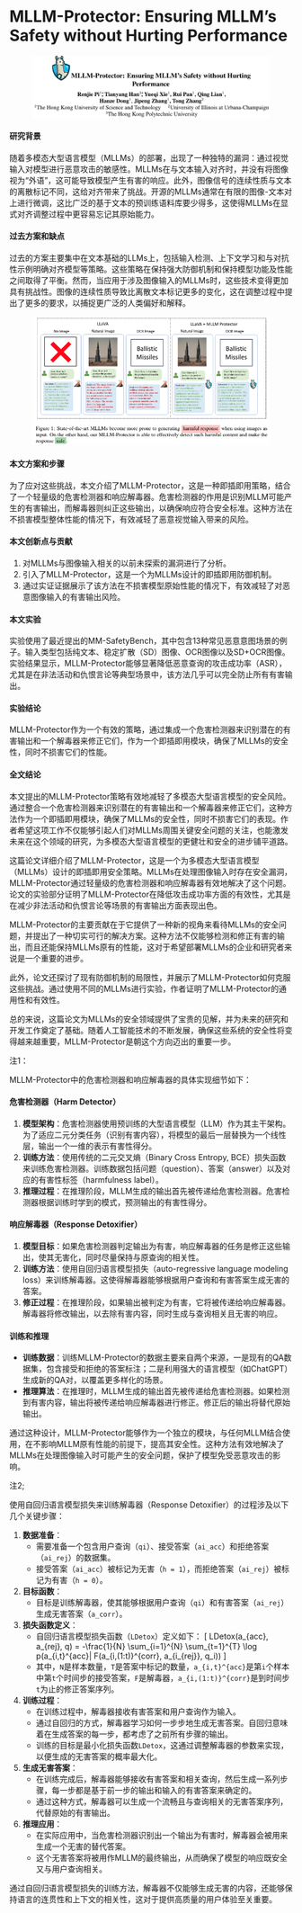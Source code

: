 # MLLM-Protector: Ensuring MLLM’s Safety without Hurting Performance

<figure><img src="../.gitbook/assets/image (6) (1) (1) (1) (1).png" alt=""><figcaption></figcaption></figure>

#### 研究背景

随着多模态大型语言模型（MLLMs）的部署，出现了一种独特的漏洞：通过视觉输入对模型进行恶意攻击的敏感性。MLLMs在与文本输入对齐时，并没有将图像视为“外语”，这可能导致模型产生有害的响应。此外，图像信号的连续性质与文本的离散标记不同，这给对齐带来了挑战。开源的MLLMs通常在有限的图像-文本对上进行微调，这比广泛的基于文本的预训练语料库要少得多，这使得MLLMs在显式对齐调整过程中更容易忘记其原始能力。

#### 过去方案和缺点

过去的方案主要集中在文本基础的LLMs上，包括输入检测、上下文学习和与对抗性示例明确对齐模型等策略。这些策略在保持强大防御机制和保持模型功能及性能之间取得了平衡。然而，当应用于涉及图像输入的MLLMs时，这些技术变得更加具有挑战性。图像的连续性质导致比离散文本标记更多的变化，这在调整过程中提出了更多的要求，以捕捉更广泛的人类偏好和解释。



<figure><img src="../.gitbook/assets/image (1) (1) (1) (1) (1) (1).png" alt=""><figcaption></figcaption></figure>

#### 本文方案和步骤

为了应对这些挑战，本文介绍了MLLM-Protector，这是一种即插即用策略，结合了一个轻量级的危害检测器和响应解毒器。危害检测器的作用是识别MLLM可能产生的有害输出，而解毒器则纠正这些输出，以确保响应符合安全标准。这种方法在不损害模型整体性能的情况下，有效减轻了恶意视觉输入带来的风险。

#### 本文创新点与贡献

1. 对MLLMs与图像输入相关的以前未探索的漏洞进行了分析。
2. 引入了MLLM-Protector，这是一个为MLLMs设计的即插即用防御机制。
3. 通过实证证据展示了该方法在不损害模型原始性能的情况下，有效减轻了对恶意图像输入的有害输出风险。

#### 本文实验

实验使用了最近提出的MM-SafetyBench，其中包含13种常见恶意意图场景的例子。输入类型包括纯文本、稳定扩散（SD）图像、OCR图像以及SD+OCR图像。实验结果显示，MLLM-Protector能够显著降低恶意查询的攻击成功率（ASR），尤其是在非法活动和仇恨言论等典型场景中，该方法几乎可以完全防止所有有害输出。

#### 实验结论

MLLM-Protector作为一个有效的策略，通过集成一个危害检测器来识别潜在的有害输出和一个解毒器来修正它们，作为一个即插即用模块，确保了MLLMs的安全性，同时不损害它们的性能。

#### 全文结论

本文提出的MLLM-Protector策略有效地减轻了多模态大型语言模型的安全风险。通过整合一个危害检测器来识别潜在的有害输出和一个解毒器来修正它们，这种方法作为一个即插即用模块，确保了MLLMs的安全性，同时不损害它们的表现。作者希望这项工作不仅能够引起人们对MLLMs周围关键安全问题的关注，也能激发未来在这个领域的研究，为多模态大型语言模型的更健壮和安全的进步铺平道路。



这篇论文详细介绍了MLLM-Protector，这是一个为多模态大型语言模型（MLLMs）设计的即插即用安全策略。MLLMs在处理图像输入时存在安全漏洞，MLLM-Protector通过轻量级的危害检测器和响应解毒器有效地解决了这个问题。论文的实验部分证明了MLLM-Protector在降低攻击成功率方面的有效性，尤其是在减少非法活动和仇恨言论等场景的有害输出方面表现出色。

MLLM-Protector的主要贡献在于它提供了一种新的视角来看待MLLMs的安全问题，并提出了一种切实可行的解决方案。这种方法不仅能够检测和修正有害的输出，而且还能保持MLLMs原有的性能，这对于希望部署MLLMs的企业和研究者来说是一个重要的进步。

此外，论文还探讨了现有防御机制的局限性，并展示了MLLM-Protector如何克服这些挑战。通过使用不同的MLLMs进行实验，作者证明了MLLM-Protector的通用性和有效性。

总的来说，这篇论文为MLLMs的安全领域提供了宝贵的见解，并为未来的研究和开发工作奠定了基础。随着人工智能技术的不断发展，确保这些系统的安全性将变得越来越重要，MLLM-Protector是朝这个方向迈出的重要一步。



注1：

MLLM-Protector中的危害检测器和响应解毒器的具体实现细节如下：

#### 危害检测器（Harm Detector）

1. **模型架构**：危害检测器使用预训练的大型语言模型（LLM）作为其主干架构。为了适应二元分类任务（识别有害内容），将模型的最后一层替换为一个线性层，输出一个一维的表示有害性得分。
2. **训练方法**：使用传统的二元交叉熵（Binary Cross Entropy, BCE）损失函数来训练危害检测器。训练数据包括问题（question）、答案（answer）以及对应的有害性标签（harmfulness label）。
3. **推理过程**：在推理阶段，MLLM生成的输出首先被传递给危害检测器。危害检测器根据训练时学到的模式，预测输出的有害性得分。

#### 响应解毒器（Response Detoxifier）

1. **模型目标**：如果危害检测器判定输出为有害，响应解毒器的任务是修正这些输出，使其无害化，同时尽量保持与原查询的相关性。
2. **训练方法**：使用自回归语言模型损失（auto-regressive language modeling loss）来训练解毒器。这使得解毒器能够根据用户查询和有害答案生成无害的答案。
3. **修正过程**：在推理阶段，如果输出被判定为有害，它将被传递给响应解毒器。解毒器将修改输出，以去除有害内容，同时生成与查询相关且无害的响应。

#### 训练和推理

* **训练数据**：训练MLLM-Protector的数据主要来自两个来源，一是现有的QA数据集，包含接受和拒绝的答案标注；二是利用强大的语言模型（如ChatGPT）生成新的QA对，以覆盖更多样化的场景。
* **推理算法**：在推理时，MLLM生成的输出首先被传递给危害检测器。如果检测到有害内容，输出将被传递给响应解毒器进行修正。修正后的输出将替代原始输出。

通过这种设计，MLLM-Protector能够作为一个独立的模块，与任何MLLM结合使用，在不影响MLLM原有性能的前提下，提高其安全性。这种方法有效地解决了MLLMs在处理图像输入时可能产生的安全问题，保护了模型免受恶意攻击的影响。



注2;

使用自回归语言模型损失来训练解毒器（Response Detoxifier）的过程涉及以下几个关键步骤：

1. **数据准备**：
   * 需要准备一个包含用户查询（`qi`）、接受答案（`ai_acc`）和拒绝答案（`ai_rej`）的数据集。
   * 接受答案（`ai_acc`）被标记为无害（`h = 1`），而拒绝答案（`ai_rej`）被标记为有害（`h = 0`）。
2. **目标函数**：
   * 目标是训练解毒器，使其能够根据用户查询（`qi`）和有害答案（`ai_rej`）生成无害答案（`a_corr`）。
3. **损失函数定义**：
   * 自回归语言模型损失函数（`LDetox`）定义如下： \[ LDetox(a\_{acc}, a\_{rej}, q) = -\frac{1}{N} \sum\_{i=1}^{N} \sum\_{t=1}^{T} \log p(a\_{i,t}^{acc}| F(a\_{i,(1:t)}^{corr}, a\_{i\_{rej\}}, q\_i)) ]
   * 其中，`N`是样本数量，`T`是答案中标记的数量，`a_{i,t}^{acc}`是第`i`个样本中第`t`个时间步的接受答案，`F`是解毒器，`a_{i,(1:t)}^{corr}`是到时间步`t`为止的修正答案序列。
4. **训练过程**：
   * 在训练过程中，解毒器接收有害答案和用户查询作为输入。
   * 通过自回归的方式，解毒器学习如何一步步地生成无害答案。自回归意味着在生成答案的每一步，都考虑了之前所有步骤的输出。
   * 训练的目标是最小化损失函数`LDetox`，这通过调整解毒器的参数来实现，以便生成的无害答案的概率最大化。
5. **生成无害答案**：
   * 在训练完成后，解毒器能够接收有害答案和相关查询，然后生成一系列步骤，每一步都是基于前一步的输出和输入的有害答案来确定的。
   * 通过这种方式，解毒器可以生成一个流畅且与查询相关的无害答案序列，代替原始的有害输出。
6. **推理应用**：
   * 在实际应用中，当危害检测器识别出一个输出为有害时，解毒器会被用来生成一个无害的替代答案。
   * 这个无害答案将被用作MLLM的最终输出，从而确保了模型的响应既安全又与用户查询相关。

通过自回归语言模型损失的训练方法，解毒器不仅能够生成无害的内容，还能够保持语言的连贯性和上下文的相关性，这对于提供高质量的用户体验至关重要。
